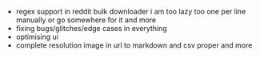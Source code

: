 - regex support in reddit bulk downloader i am too lazy too one per line manually or go somewhere for it and more 
- fixing bugs/glitches/edge cases in everything
- optimising ui 
- complete resolution image in url to markdown and csv proper and more 